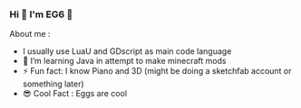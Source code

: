 ### Hi 👋 I'm EG6 🥚


About me :
- I usually use LuaU and GDscript as main code language
- 📖 I’m learning Java in attempt to make minecraft mods
- ⚡ Fun fact: I know Piano and 3D (might be doing a sketchfab account or something later)
- 😎 Cool Fact : Eggs are cool
